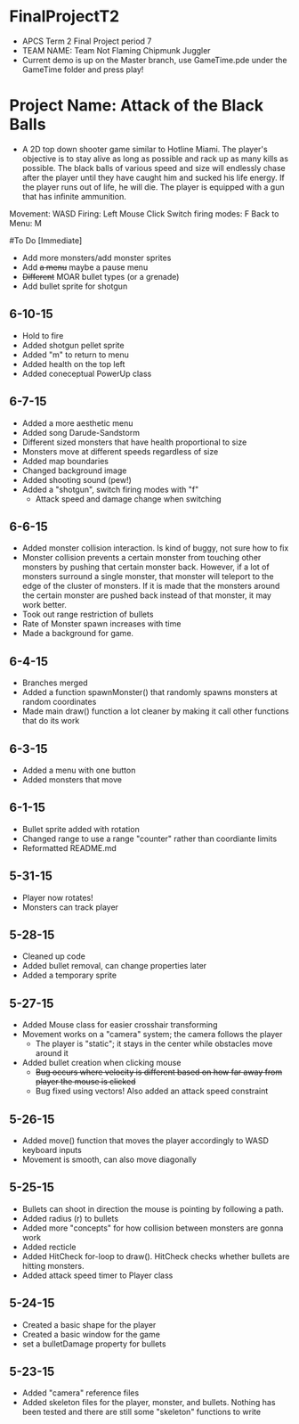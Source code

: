 # FinalProjectT2

- APCS Term 2 Final Project period 7
- TEAM NAME: Team Not Flaming Chipmunk Juggler
- Current demo is up on the Master branch, use GameTime.pde under the GameTime folder and press play!

# Project Name: Attack of the Black Balls
- A 2D top down shooter game similar to Hotline Miami. The player's objective is to stay alive as long as possible and rack up as many kills as possible. The black balls of various speed and size will endlessly chase after the player until they have caught him and sucked his life energy. If the player runs out of life, he will die. The player is equipped with a gun that has infinite ammunition.

Movement: WASD
Firing: Left Mouse Click
Switch firing modes: F
Back to Menu: M

#To Do [Immediate]
- Add more monsters/add monster sprites
- Add ~~a menu~~ maybe a pause menu
- ~~Different~~ MOAR bullet types (or a grenade)
- Add bullet sprite for shotgun

6-10-15
-------
- Hold to fire
- Added shotgun pellet sprite
- Added "m" to return to menu
- Added health on the top left
- Added coneceptual PowerUp class

6-7-15
-------
- Added a more aesthetic menu
- Added song Darude-Sandstorm
- Different sized monsters that have health proportional to size
- Monsters move at different speeds regardless of size
- Added map boundaries
- Changed background image
- Added shooting sound (pew!)
- Added a "shotgun", switch firing modes with "f"
	- Attack speed and damage change when switching 

6-6-15
-------
- Added monster collision interaction. Is kind of buggy, not sure how to fix
- Monster collision prevents a certain monster from touching other monsters by pushing that certain monster back. However, if a lot of monsters surround a single monster, that monster will teleport to the edge of the cluster of monsters. If it is made that the monsters around the certain monster are pushed back instead of that monster, it may work better.
- Took out range restriction of bullets
- Rate of Monster spawn increases with time
- Made a background for game.

6-4-15
-------
- Branches merged
- Added a function spawnMonster() that randomly spawns monsters at random coordinates
- Made main draw() function a lot cleaner by making it call other functions that do its work

6-3-15
-------
- Added a menu with one button
- Added monsters that move

6-1-15
-------
- Bullet sprite added with rotation
- Changed range to use a range "counter" rather than coordiante limits
- Reformatted README.md

5-31-15
-------
- Player now rotates!
- Monsters can track player

5-28-15
-------
- Cleaned up code
- Added bullet removal, can change properties later
- Added a temporary sprite

5-27-15
-------
- Added Mouse class for easier crosshair transforming
- Movement works on a "camera" system; the camera follows the player
	- The player is "static"; it stays in the center while obstacles move around it
- Added bullet creation when clicking mouse
 	- ~~Bug occurs where velocity is different based on how far away from player the mouse is clicked~~
 	- Bug fixed using vectors! Also added an attack speed constraint

5-26-15
-------
- Added move() function that moves the player accordingly to WASD keyboard inputs
- Movement is smooth, can also move diagonally

5-25-15
-------
- Bullets can shoot in direction the mouse is pointing by following a path.
- Added radius (r) to bullets
- Added more "concepts" for how collision between monsters are gonna work
- Added recticle
- Added HitCheck for-loop to draw(). HitCheck checks whether bullets are hitting monsters.
- Added attack speed timer to Player class

5-24-15
-------
- Created a basic shape for the player
- Created a basic window for the game
- set a bulletDamage property for bullets

5-23-15
-------
- Added "camera" reference files 
- Added skeleton files for the player, monster, and bullets. Nothing has been tested and there are still some "skeleton" functions to write

